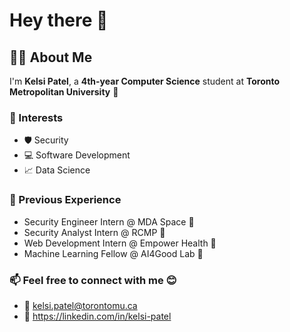 # Hey there 👋

<!--
**KelsiP/KelsiP** is a ✨ _special_ ✨ repository because its `README.md` (this file) appears on your GitHub profile.

Here are some ideas to get you started:

- 🔭 I’m currently working on ...
- 🌱 I’m currently learning ...
- 👯 I’m looking to collaborate on ...
- 🤔 I’m looking for help with ...
- 💬 Ask me about ...
- 📫 How to reach me: ...
- 😄 Pronouns: ...
- ⚡ Fun fact: ...
-->


## 👩‍💻 About Me

I'm **Kelsi Patel**, a **4th-year Computer Science** student at **Toronto Metropolitan University** 🎒

### 🤝 Interests

- 🛡️ Security
- 💻 Software Development
- 📈 Data Science

### 💼 Previous Experience

- Security Engineer Intern @ MDA Space :rocket:
- Security Analyst Intern @ RCMP :police_car:
- Web Development Intern @ Empower Health :hospital:
- Machine Learning Fellow @ AI4Good Lab :robot:

### 📫 Feel free to connect with me 😊

- 📧 [kelsi.patel@torontomu.ca](mailto:kelsi.patel@torontomu.ca)
- 👩 https://linkedin.com/in/kelsi-patel
